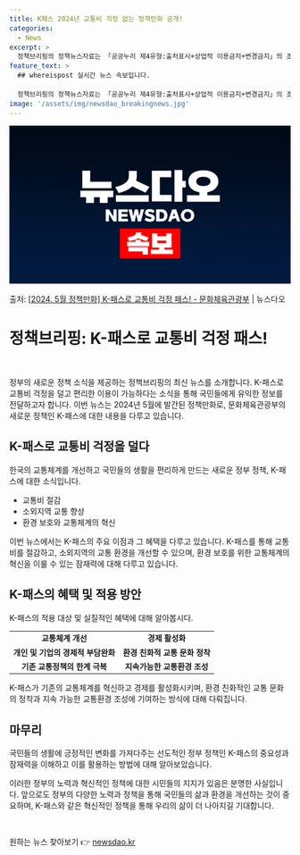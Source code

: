 ```yaml
---
title: K패스 2024년 교통비 걱정 없는 정책만화 공개!
categories:
  - News
excerpt: >
  정책브리핑의 정책뉴스자료는 「공공누리 제4유형:출처표시+상업적 이용금지+변경금지」의 조건에 따라 자유롭게 이…
feature_text: >
  ## whereispost 실시간 뉴스 속보입니다.

  정책브리핑의 정책뉴스자료는 「공공누리 제4유형:출처표시+상업적 이용금지+변경금지」의 조건에 따라 자유롭게 이…
image: '/assets/img/newsdao_breakingnews.jpg'
---
```


![뉴스다오 속보](/assets/img/newsdao_breakingnews.jpg)

<p>출처: <a href="https://newsdao.kr/3688" rel="dofollow">[2024. 5월 정책만화] K-패스로 교통비 걱정 패스! - 문화체육관광부</a> | 뉴스다오</p>

<h1>정책브리핑: K-패스로 교통비 걱정 패스!</h1>
<p data-ke-size="size16">&nbsp;</p>
정부의 새로운 정책 소식을 제공하는 정책브리핑의 최신 뉴스를 소개합니다. K-패스로 교통비 걱정을 덜고 편리한 이용이 가능하다는 소식을 통해 국민들에게 유익한 정보를 전달하고자 합니다. 이번 뉴스는 2024년 5월에 발간된 정책만화로, 문화체육관광부의 새로운 정책인 K-패스에 대한 내용을 다루고 있습니다.

<h2 data-ke-size="size26">K-패스로 교통비 걱정을 덜다</h2>
한국의 교통체계를 개선하고 국민들의 생활을 편리하게 만드는 새로운 정부 정책, K-패스에 대한 소식입니다. 

<ul>
  <li>교통비 절감</li>
  <li>소외지역 교통 향상</li>
  <li>환경 보호와 교통체계의 혁신</li>
</ul>

이번 뉴스에서는 K-패스의 주요 이점과 그 혜택을 다루고 있습니다. K-패스를 통해 교통비를 절감하고, 소외지역의 교통 환경을 개선할 수 있으며, 환경 보호를 위한 교통체계의 혁신을 이룰 수 있는 잠재력에 대해 다루고 있습니다.

<h2 data-ke-size="size26">K-패스의 혜택 및 적용 방안</h2>
K-패스의 적용 대상 및 실질적인 혜택에 대해 알아봅시다.

<table>
  <tr>
    <td style="text-align: center; height: 17px;"><b>교통체계 개선</b></td>
    <td style="text-align: center; height: 17px;"><b>경제 활성화</b></td>
  </tr>
  <tr>
    <td style="text-align: center; height: 17px;"><b>개인 및 기업의 경제적 부담완화</b></td>
    <td style="text-align: center; height: 17px;"><b>환경 친화적 교통 문화 정착</b></td>
  </tr>
  <tr>
    <td style="text-align: center; height: 17px;"><b>기존 교통정책의 한계 극복</b></td>
    <td style="text-align: center; height: 17px;"><b>지속가능한 교통환경 조성</b></td>
  </tr>
</table>

K-패스가 기존의 교통체계를 혁신하고 경제를 활성화시키며, 환경 친화적인 교통 문화의 정착과 지속 가능한 교통환경 조성에 기여하는 방식에 대해 다뤄집니다.

<h2 data-ke-size="size26">마무리</h2>
국민들의 생활에 긍정적인 변화를 가져다주는 선도적인 정부 정책인 K-패스의 중요성과 잠재력을 이해하고 이를 활용하는 방법에 대해 알아보았습니다.

이러한 정부의 노력과 혁신적인 정책에 대한 시민들의 지지가 있음은 분명한 사실입니다. 앞으로도 정부의 다양한 노력과 정책을 통해 국민들의 삶과 환경을 개선하는 것이 중요하며, K-패스와 같은 혁신적인 정책을 통해 우리의 삶이 더 나아지길 기대합니다.

<p data-ke-size="size16">&nbsp;</p> 

원하는 뉴스 찾아보기 👉 <a href="https://newsdao.kr" rel="dofollow">newsdao.kr</a>



